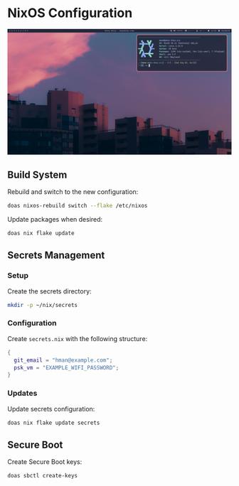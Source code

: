 # NixOS Configuration
![showcase](https://github.com/hman0/nixos-config/blob/master/showcase/showcase.png)
## Build System

Rebuild and switch to the new configuration:

```bash
doas nixos-rebuild switch --flake /etc/nixos
```

Update packages when desired:

```bash
doas nix flake update
```

## Secrets Management

### Setup

Create the secrets directory:

```bash
mkdir -p ~/nix/secrets
```

### Configuration

Create `secrets.nix` with the following structure:

```nix
{
  git_email = "hman@example.com";
  psk_vm = "EXAMPLE_WIFI_PASSWORD";
}
```

### Updates

Update secrets configuration:

```bash
doas nix flake update secrets
```

## Secure Boot

Create Secure Boot keys:

```bash
doas sbctl create-keys
```
